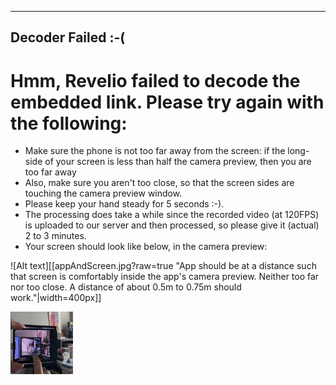 
---
Decoder Failed :-(
---

# Hmm, Revelio failed to decode the embedded link. Please try again with the following:

* Make sure the phone is not too far away from the screen: if the long-side of your screen is less than half the camera preview, then you are too far away
* Also, make sure you aren't too close, so that the screen sides are touching the camera preview window. 
* Please keep your hand steady for 5 seconds :-). 
* The processing does take a while since the recorded video (at 120FPS) is uploaded to our server and then processed, so please give it (actual) 2 to 3 minutes. 
* Your screen should look like below, in the camera preview:

![Alt text][[appAndScreen.jpg?raw=true "App should be at a distance such that screen is comfortably inside the app's camera preview. Neither too far nor too close. A distance of about 0.5m to 0.75m should work."|width=400px]]

<img src="appAndScreen.jpg" width="100" height="100">
